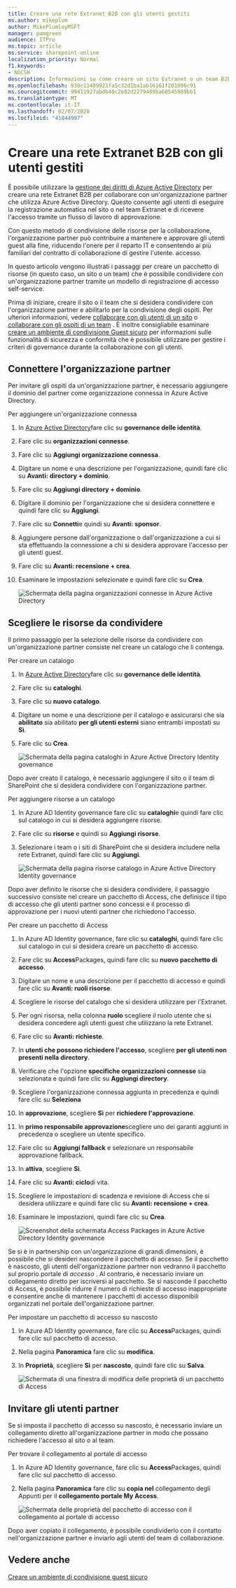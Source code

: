 ```yaml
---
title: Creare una rete Extranet B2B con gli utenti gestiti
ms.author: mikeplum
author: MikePlumleyMSFT
manager: pamgreen
audience: ITPro
ms.topic: article
ms.service: sharepoint-online
localization_priority: Normal
f1.keywords:
- NOCSH
description: Informazioni su come creare un sito Extranet o un team B2B con gli utenti Guest gestiti provenienti da un'organizzazione partner.
ms.openlocfilehash: 930c11489921fa5c32d1ba1ab16161f201006c91
ms.sourcegitcommit: 99411927abdb40c2e82d2279489ba60545989bb1
ms.translationtype: MT
ms.contentlocale: it-IT
ms.lasthandoff: 02/07/2020
ms.locfileid: "41844997"
---
```

# <a name="create-a-b2b-extranet-with-managed-guests"></a>Creare una rete Extranet B2B con gli utenti gestiti

È possibile utilizzare la [gestione dei diritti di Azure Active Directory](https://docs.microsoft.com/azure/active-directory/governance/entitlement-management-overview) per creare una rete Extranet B2B per collaborare con un'organizzazione partner che utilizza Azure Active Directory. Questo consente agli utenti di eseguire la registrazione automatica nel sito o nel team Extranet e di ricevere l'accesso tramite un flusso di lavoro di approvazione.

Con questo metodo di condivisione delle risorse per la collaborazione, l'organizzazione partner può contribuire a mantenere e approvare gli utenti guest alla fine, riducendo l'onere per il reparto IT e consentendo ai più familiari del contratto di collaborazione di gestire l'utente. accesso.

In questo articolo vengono illustrati i passaggi per creare un pacchetto di risorse (in questo caso, un sito o un team) che è possibile condividere con un'organizzazione partner tramite un modello di registrazione di accesso self-service. 

Prima di iniziare, creare il sito o il team che si desidera condividere con l'organizzazione partner e abilitarlo per la condivisione degli ospiti. Per ulteriori informazioni, vedere [collaborare con gli utenti di un sito](collaborate-in-a-site.md) o [collaborare con gli ospiti di un team](collaborate-as-a-team.md) . È inoltre consigliabile esaminare [creare un ambiente di condivisione Guest sicuro](create-a-secure-guest-sharing-environment.md) per informazioni sulle funzionalità di sicurezza e conformità che è possibile utilizzare per gestire i criteri di governance durante la collaborazione con gli utenti.

## <a name="connect-the-partner-organization"></a>Connettere l'organizzazione partner

Per invitare gli ospiti da un'organizzazione partner, è necessario aggiungere il dominio del partner come organizzazione connessa in Azure Active Directory.

Per aggiungere un'organizzazione connessa
1. In [Azure Active Directory](https://aad.portal.azure.com)fare clic su **governance delle identità**.
2. Fare clic su **organizzazioni connesse**.
4. Fare clic su **Aggiungi organizzazione connessa**.
5. Digitare un nome e una descrizione per l'organizzazione, quindi fare clic su **Avanti: directory + dominio**.
6. Fare clic su **Aggiungi directory + dominio**.
7. Digitare il dominio per l'organizzazione che si desidera connettere e quindi fare clic su **Aggiungi**.
8. Fare clic su **Connetti**e quindi su **Avanti: sponsor**.
9. Aggiungere persone dall'organizzazione o dall'organizzazione a cui si sta effettuando la connessione a chi si desidera approvare l'accesso per gli utenti guest.
10. Fare clic su **Avanti: recensione + crea**.
11. Esaminare le impostazioni selezionate e quindi fare clic su **Crea**.

    ![Schermata della pagina organizzazioni connesse in Azure Active Directory](media/identity-governance-connected-organizations.png)

## <a name="choose-the-resources-to-share"></a>Scegliere le risorse da condividere

Il primo passaggio per la selezione delle risorse da condividere con un'organizzazione partner consiste nel creare un catalogo che li contenga.

Per creare un catalogo
1. In [Azure Active Directory](https://aad.portal.azure.com)fare clic su **governance delle identità**.
2. Fare clic su **cataloghi**.
3. Fare clic su **nuovo catalogo**.
4. Digitare un nome e una descrizione per il catalogo e assicurarsi che sia **abilitato** sia abilitato **per gli utenti esterni** siano entrambi impostati su **Sì**.
5. Fare clic su **Crea**.

   ![Schermata della pagina cataloghi in Azure Active Directory Identity governance](media/identity-governance-catalogs.png)

Dopo aver creato il catalogo, è necessario aggiungere il sito o il team di SharePoint che si desidera condividere con l'organizzazione partner.

Per aggiungere risorse a un catalogo
1. In Azure AD Identity governance fare clic su **cataloghi**e quindi fare clic sul catalogo in cui si desidera aggiungere risorse.
2. Fare clic su **risorse** e quindi su **Aggiungi risorse**.
3. Selezionare i team o i siti di SharePoint che si desidera includere nella rete Extranet, quindi fare clic su **Aggiungi**.

   ![Schermata della pagina risorse catalogo in Azure Active Directory Identity governance](media/identity-governance-catalog-resource.png)

Dopo aver definito le risorse che si desidera condividere, il passaggio successivo consiste nel creare un pacchetto di Access, che definisce il tipo di accesso che gli utenti partner sono concessi e il processo di approvazione per i nuovi utenti partner che richiedono l'accesso.

Per creare un pacchetto di Access
1. In Azure AD Identity governance, fare clic su **cataloghi**, quindi fare clic sul catalogo in cui si desidera creare un pacchetto di accesso.
2. Fare clic su **Access**Packages, quindi fare clic su **nuovo pacchetto di accesso**.
3. Digitare un nome e una descrizione per il pacchetto di accesso e quindi fare clic su **Avanti: ruoli risorse**.
4. Scegliere le risorse del catalogo che si desidera utilizzare per l'Extranet.
5. Per ogni risorsa, nella colonna **ruolo** scegliere il ruolo utente che si desidera concedere agli utenti guest che utilizzano la rete Extranet.
6. Fare clic su **Avanti: richieste**.
7. In **utenti che possono richiedere l'accesso**, scegliere **per gli utenti non presenti nella directory**.
8. Verificare che l'opzione **specifiche organizzazioni connesse** sia selezionata e quindi fare clic su **Aggiungi directory**.
9. Scegliere l'organizzazione connessa aggiunta in precedenza e quindi fare clic su **Seleziona**
10. In **approvazione**, scegliere **Sì** per **richiedere l'approvazione**.
11. In **primo responsabile approvazione**scegliere uno dei garanti aggiunti in precedenza o scegliere un utente specifico.
12. Fare clic su **Aggiungi fallback** e selezionare un responsabile approvazione fallback.
13. In **attiva**, scegliere **Sì**.
14. Fare clic su **Avanti: ciclo**di vita.
15. Scegliere le impostazioni di scadenza e revisione di Access che si desidera utilizzare e quindi fare clic su **Avanti: recensione + crea**.
16. Esaminare le impostazioni, quindi fare clic su **Crea**.

    ![Screenshot della schermata Access Packages in Azure Active Directory Identity governance](media/identity-governance-access-packages.png)

Se si è in partnership con un'organizzazione di grandi dimensioni, è possibile che si desideri nascondere il pacchetto di accesso. Se il pacchetto è nascosto, gli utenti dell'organizzazione partner non vedranno il pacchetto sul proprio portale di *accesso* . Al contrario, è necessario inviare un collegamento diretto per iscriversi al pacchetto. Se si nasconde il pacchetto di Access, è possibile ridurre il numero di richieste di accesso inappropriate e consentire anche di mantenere i pacchetti di accesso disponibili organizzati nel portale dell'organizzazione partner.

Per impostare un pacchetto di accesso su nascosto
1. In Azure AD Identity governance, fare clic su **Access**Packages, quindi fare clic sul pacchetto di accesso.
2. Nella pagina **Panoramica** fare clic su **modifica**.
3. In **Proprietà**, scegliere **Sì** per **nascosto**, quindi fare clic su **Salva**.

   ![Schermata di una finestra di modifica delle proprietà di un pacchetto di Access](media/identity-governance-access-package-hidden.png)

## <a name="invite-partner-users"></a>Invitare gli utenti partner

Se si imposta il pacchetto di accesso su nascosto, è necessario inviare un collegamento diretto all'organizzazione partner in modo che possano richiedere l'accesso al sito o al team.

Per trovare il collegamento al portale di accesso
1. In Azure AD Identity governance, fare clic su **Access**Packages, quindi fare clic sul pacchetto di accesso.
2. Nella pagina **Panoramica** fare clic su **copia nel** collegamento degli Appunti per il **collegamento portale My Access**.

   ![Schermata delle proprietà del pacchetto di accesso con il collegamento al portale di accesso](media/identity-governance-access-portal-link.png)

Dopo aver copiato il collegamento, è possibile condividerlo con il contatto nell'organizzazione partner e inviarlo agli utenti del team di collaborazione.

## <a name="see-also"></a>Vedere anche

[Creare un ambiente di condivisione guest sicuro](create-a-secure-guest-sharing-environment.md)

